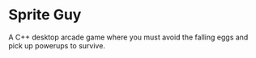 # Sprite Guy
 A C++ desktop arcade game where you must avoid the falling eggs and pick up powerups to survive.

